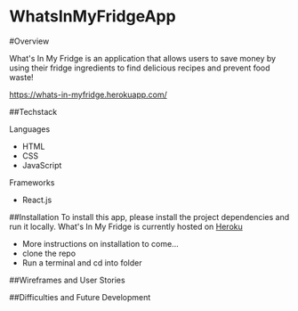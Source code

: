 # WhatsInMyFridgeApp
#Overview

What's In My Fridge is an application that allows users to save money by using their fridge ingredients to find delicious recipes and prevent food waste!

https://whats-in-myfridge.herokuapp.com/

##Techstack

Languages
- HTML
- CSS
- JavaScript

Frameworks
- React.js

##Installation
To install this app, please install the project dependencies and run it locally. What's In My Fridge is currently hosted on [Heroku](https://whats-in-myfridge.herokuapp.com/)

- More instructions on installation to come...
- clone the repo
- Run a terminal and cd into folder

##Wireframes and User Stories

##Difficulties and Future Development

